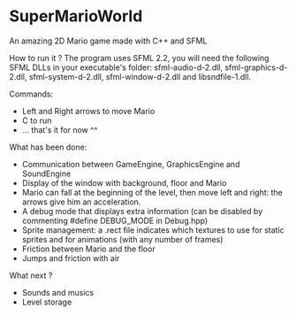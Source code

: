 # SuperMarioWorld
An amazing 2D Mario game made with C++ and SFML

How to run it ?
The program uses SFML 2.2, you will need the following SFML DLLs in your executable's folder: sfml-audio-d-2.dll, sfml-graphics-d-2.dll, sfml-system-d-2.dll, sfml-window-d-2.dll and libsndfile-1.dll.

Commands:
- Left and Right arrows to move Mario
- C to run
- ... that's it for now ^^

What has been done:
- Communication between GameEngine, GraphicsEngine and SoundEngine
- Display of the window with background, floor and Mario
- Mario can fall at the beginning of the level, then move left and right: the arrows give him an acceleration.
- A debug mode that displays extra information (can be disabled by commenting #define DEBUG_MODE in Debug.hpp)
- Sprite management: a .rect file indicates which textures to use for static sprites and for animations (with any number of frames)
- Friction between Mario and the floor
- Jumps and friction with air

What next ?
- Sounds and musics
- Level storage